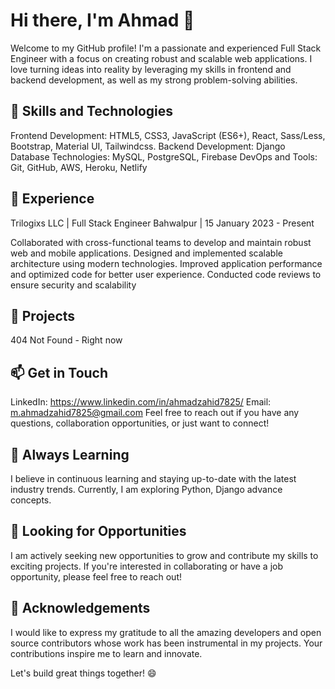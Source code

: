 # Hi there, I'm Ahmad 👋
Welcome to my GitHub profile! I'm a passionate and experienced Full Stack Engineer with a focus on creating robust and scalable web applications. I love turning ideas into reality by leveraging my skills in frontend and backend development, as well as my strong problem-solving abilities.

## 🚀 Skills and Technologies
Frontend Development: HTML5, CSS3, JavaScript (ES6+), React, Sass/Less, Bootstrap, Material UI, Tailwindcss.
Backend Development: Django
Database Technologies: MySQL, PostgreSQL, Firebase
DevOps and Tools: Git, GitHub, AWS, Heroku, Netlify

## 💼 Experience
Trilogixs LLC | Full Stack Engineer
Bahwalpur | 15 January 2023 - Present

Collaborated with cross-functional teams to develop and maintain robust web and mobile applications.
Designed and implemented scalable architecture using modern technologies.
Improved application performance and optimized code for better user experience.
Conducted code reviews to ensure security and scalability

## 🌟 Projects
404 Not Found - Right now

## 📫 Get in Touch
LinkedIn: https://www.linkedin.com/in/ahmadzahid7825/
Email: m.ahmadzahid7825@gmail.com
Feel free to reach out if you have any questions, collaboration opportunities, or just want to connect!

## 🌱 Always Learning
I believe in continuous learning and staying up-to-date with the latest industry trends. Currently, I am exploring Python, Django advance concepts.

## 👀 Looking for Opportunities
I am actively seeking new opportunities to grow and contribute my skills to exciting projects. If you're interested in collaborating or have a job opportunity, please feel free to reach out!

## 🙏 Acknowledgements
I would like to express my gratitude to all the amazing developers and open source contributors whose work has been instrumental in my projects. Your contributions inspire me to learn and innovate.

Let's build great things together! 😄




